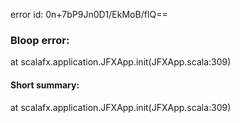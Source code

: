error id: 0n+7bP9Jn0D1/EkMoB/fIQ==
### Bloop error:

at scalafx.application.JFXApp.init(JFXApp.scala:309)
#### Short summary: 

at scalafx.application.JFXApp.init(JFXApp.scala:309)